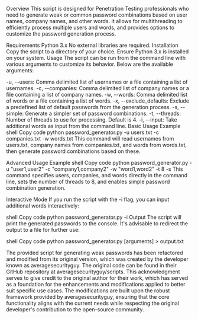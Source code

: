 Overview
This script is designed for Penetration Testing professionals who need to generate weak or common password combinations based on user names, company names, and other words. It allows for multithreading to efficiently process multiple users and words, and provides options to customize the password generation process.

Requirements
Python 3.x
No external libraries are required.
Installation
Copy the script to a directory of your choice.
Ensure Python 3.x is installed on your system.
Usage
The script can be run from the command line with various arguments to customize its behavior. Below are the available arguments:

-u, --users: Comma delimited list of usernames or a file containing a list of usernames.
-c, --companies: Comma delimited list of company names or a file containing a list of company names.
-w, --words: Comma delimited list of words or a file containing a list of words.
-x, --exclude_defaults: Exclude a predefined list of default passwords from the generation process.
-s, --simple: Generate a simpler set of password combinations.
-t, --threads: Number of threads to use for processing. Default is 4.
-i, --input: Take additional words as input from the command line.
Basic Usage Example
shell
Copy code
python password_generator.py -u users.txt -c companies.txt -w words.txt
This command will read usernames from users.txt, company names from companies.txt, and words from words.txt, then generate password combinations based on these.

Advanced Usage Example
shell
Copy code
python password_generator.py -u "user1,user2" -c "company1,company2" -w "word1,word2" -t 8 -s
This command specifies users, companies, and words directly in the command line, sets the number of threads to 8, and enables simple password combination generation.

Interactive Mode
If you run the script with the -i flag, you can input additional words interactively:

shell
Copy code
python password_generator.py -i
Output
The script will print the generated passwords to the console. It's advisable to redirect the output to a file for further use:

shell
Copy code
python password_generator.py [arguments] > output.txt


The provided script for generating weak passwords has been refactored and modified from its original version, which was created by the developer known as averagesecurityguy. 
The original code can be found in their GitHub repository at averagesecurityguy/scripts. This acknowledgment serves to give credit to the original author for their work, 
which has served as a foundation for the enhancements and modifications applied to better suit specific use cases. The modifications are built upon the robust framework provided by averagesecurityguy, 
ensuring that the core functionality aligns with the current needs while respecting the original developer's contribution to the open-source community.
